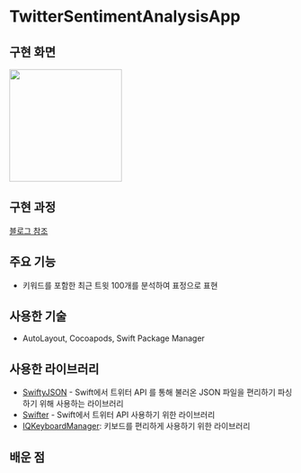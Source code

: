 # TwitterSentimentAnalysisApp

## 구현 화면

<img src="https://user-images.githubusercontent.com/40762111/94369257-a04fce80-0123-11eb-9713-4df5e8f72831.gif" width="200">

## 구현 과정

[블로그 참조](https://wnsah052.tistory.com/95)

## 주요 기능

- 키워드를 포함한 최근 트윗 100개를 분석하여 표정으로 표현

## 사용한 기술

- AutoLayout, Cocoapods, Swift Package Manager

## 사용한 라이브러리

- [SwiftyJSON](https://github.com/SwiftyJSON/SwiftyJSON) - Swift에서 트위터 API 를 통해 불러온 JSON 파일을 편리하기 파싱하기 위해 사용하는 라이브러리
- [Swifter](https://github.com/mattdonnelly/Swifter) -  Swift에서 트위터 API 사용하기 위한 라이브러리
- [IQKeyboardManager](https://github.com/hackiftekhar/IQKeyboardManager): 키보드를 편리하게 사용하기 위한 라이브러리

## 배운 점

